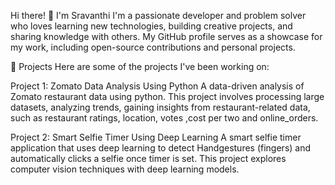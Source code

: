 Hi there! 👋 I'm Sravanthi
I'm a passionate developer and problem solver who loves learning new technologies, building creative projects, and sharing knowledge with others. My GitHub profile serves as a showcase for my work, including open-source contributions and personal projects.

🚀 Projects
Here are some of the projects I've been working on:

Project 1: Zomato Data Analysis Using Python
A data-driven analysis of Zomato restaurant data using python. This project involves processing large datasets, analyzing trends, gaining insights from restaurant-related data, such as restaurant ratings, location, votes ,cost per two and online_orders.


Project 2: Smart Selfie Timer Using Deep Learning
A smart selfie timer application that uses deep learning to detect Handgestures (fingers) and automatically clicks a selfie once timer is set. This project explores computer vision techniques with deep learning models.
